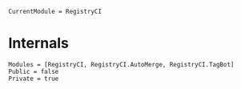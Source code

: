 ```@meta
CurrentModule = RegistryCI
```

# Internals

```@autodocs
Modules = [RegistryCI, RegistryCI.AutoMerge, RegistryCI.TagBot]
Public = false
Private = true
```
